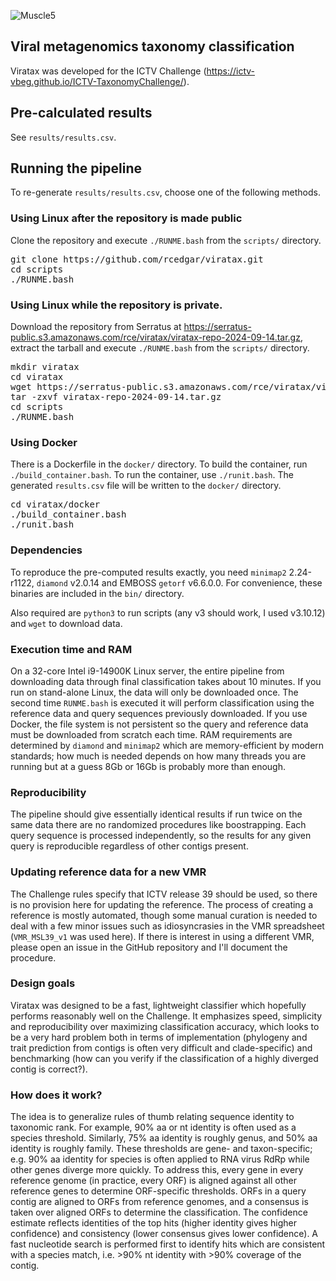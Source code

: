 ![Muscle5](http://drive5.com/images/viratax_logo2.jpg)

## Viral metagenomics taxonomy classification

Viratax was developed for the ICTV Challenge (https://ictv-vbeg.github.io/ICTV-TaxonomyChallenge/).

## Pre-calculated results

See `results/results.csv`.

## Running the pipeline
To re-generate `results/results.csv`, choose one of the following methods.

### Using Linux after the repository is made public

Clone the repository and execute `./RUNME.bash` from the `scripts/` directory.

<pre>
git clone https://github.com/rcedgar/viratax.git
cd scripts
./RUNME.bash
</pre>

### Using Linux while the repository is private.

Download the repository from Serratus at https://serratus-public.s3.amazonaws.com/rce/viratax/viratax-repo-2024-09-14.tar.gz, extract the tarball and execute `./RUNME.bash` from the `scripts/` directory.

<pre>
mkdir viratax
cd viratax
wget https://serratus-public.s3.amazonaws.com/rce/viratax/viratax-repo-2024-09-14.tar.gz
tar -zxvf viratax-repo-2024-09-14.tar.gz
cd scripts
./RUNME.bash
</pre>

### Using Docker
There is a Dockerfile in the `docker/` directory. To build the container, run `./build_container.bash`. To run the container, use `./runit.bash`. The generated `results.csv` file will be written to the `docker/` directory.

<pre>
cd viratax/docker
./build_container.bash
./runit.bash
</pre>

### Dependencies

To reproduce the pre-computed results exactly, you need `minimap2` 2.24-r1122, `diamond` v2.0.14 and EMBOSS `getorf` v6.6.0.0. For convenience, these binaries are included in the `bin/` directory.

Also required are `python3` to run scripts (any v3 should work, I used v3.10.12) and `wget` to download data.

### Execution time and RAM

On a 32-core Intel i9-14900K Linux server, the entire pipeline from downloading data through final classification takes about 10 minutes. If you run on stand-alone Linux, the data will only be downloaded once. The second time `RUNME.bash` is executed it will perform classification using the reference data and query sequences previously downloaded. If you use Docker, the file system is not persistent so the query and reference data must be downloaded from scratch each time. RAM requirements are determined by `diamond` and `minimap2` which are memory-efficient by modern standards; how much is needed depends on how many threads you are running but at a guess 8Gb or 16Gb is probably more than enough.

### Reproducibility

The pipeline should give essentially identical results if run twice on the same data there are no randomized procedures like boostrapping. Each query sequence is processed independently, so the results for any given query is reproducible regardless of other contigs present.

### Updating reference data for a new VMR

The Challenge rules specify that ICTV release 39 should be used, so there is no provision here for updating the reference. The process of creating a reference is mostly automated, though some manual curation is needed to deal with a few minor issues such as idiosyncrasies in the VMR spreadsheet (`VMR_MSL39_v1` was used here). If there is interest in using a different VMR, please open an issue in the GitHub repository and I'll document the procedure.

### Design goals

Viratax was designed to be a fast, lightweight classifier which hopefully performs reasonably well on the Challenge. It emphasizes speed, simplicity and reproducibility over maximizing classification accuracy, which looks to be a very hard problem both in terms of implementation (phylogeny and trait prediction from contigs is often very difficult and clade-specific) and benchmarking (how can you verify if the classification of a highly diverged contig is correct?).

### How does it work?

The idea is to generalize rules of thumb relating sequence identity to taxonomic rank. For example, 90% aa or nt identity is often used as a species threshold. Similarly, 75% aa identity is roughly genus, and 50% aa identity is roughly family. These thresholds are gene- and taxon-specific; e.g. 90% aa identity for species is often applied to RNA virus RdRp while other genes diverge more quickly. To address this, every gene in every reference genome (in practice, every ORF) is aligned against all other reference genes to determine ORF-specific thresholds. ORFs in a query contig are aligned to ORFs from reference genomes, and a consensus is taken over aligned ORFs to determine the classification. The confidence estimate reflects identities of the top hits (higher identity gives higher confidence) and consistency (lower consensus gives lower confidence). A fast nucleotide search is performed first to identify hits which are consistent with a species match, i.e. >90% nt identity with >90% coverage of the contig.
